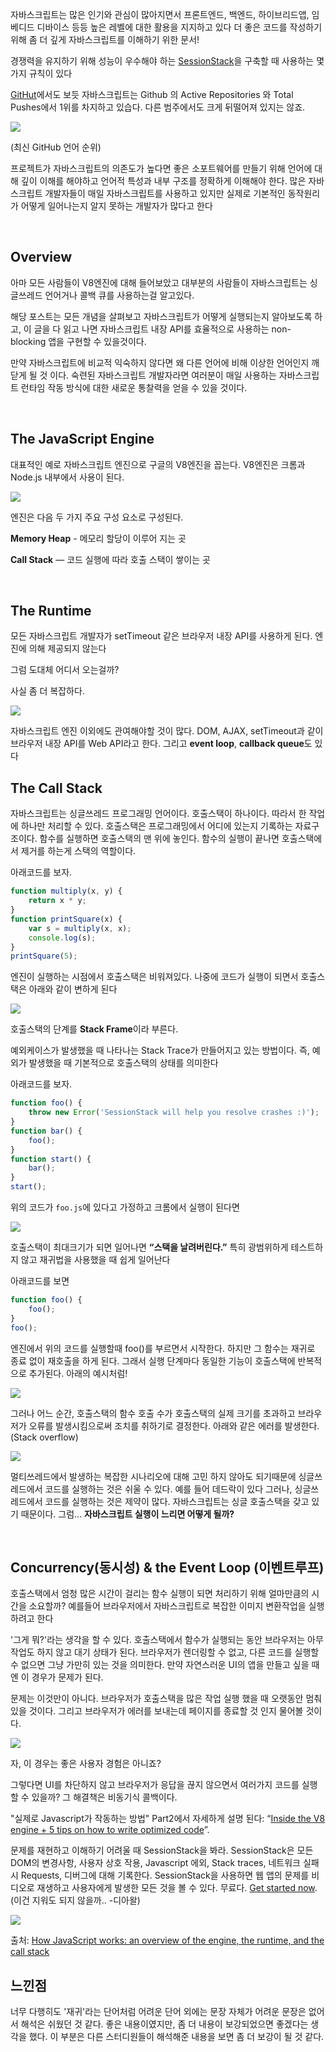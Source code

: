 자바스크립트는 많은 인기와 관심이 많아지면서 프론트엔드, 백엔드, 하이브리드앱, 임베디드 디바이스 등등 높은 레벨에 대한 활용을 지지하고 있다
더 좋은 코드를 작성하기 위해 좀 더 깊게 자바스크립트를 이해하기 위한 문서!

경쟁력을 유지하기 위해 성능이 우수해야 하는 [SessionStack](https://www.sessionstack.com/?utm_source=medium&utm_medium=source&utm_content=javascript-series-post1-intro)을 구축할 때 사용하는 몇 가지 규칙이 있다

[GitHut](https://githut.info/)에서도 보듯 자바스크립트는 Github 의 Active Repositories 와 Total Pushes에서 1위를 차지하고 있습다. 다른 범주에서도 크게 뒤떨어져 있지는 않죠.

![](https://cdn-images-1.medium.com/max/800/1*Zf4reZZJ9DCKsXf5CSXghg.png)

(최신 GitHub 언어 순위)

프로젝트가 자바스크립트의 의존도가 높다면 좋은 소포트웨어를 만들기 위해 언어에 대해 깊이 이해를 해야하고 언어적 특성과 내부 구조를 정확하게 이해해야 한다. 많은 자바스크립트 개발자들이 매일 자바스크립트를 사용하고 있지만 실제로 기본적인 동작원리가 어떻게 일어나는지 알지 못하는 개발자가 많다고 한다

<br>

## Overview
아마 모든 사람들이 V8엔진에 대해 들어보았고 대부분의 사람들이 자바스크립트는 싱글쓰레드 언어거나 콜백 큐를 사용하는걸 알고있다. 

해당 포스트는 모든 개념을 살펴보고 자바스크립트가 어떻게 실행되는지 알아보도록 하고, 이 글을 다 읽고 나면 자바스크립트 내장 API를 효율적으로 사용하는 non-blocking 앱을 구현할 수 있을것이다.

만약 자바스크립트에 비교적 익숙하지 않다면 왜 다른 언어에 비해 이상한 언어인지 깨닫게 될 것 이다. 숙련된 자바스크립트 개발자라면 여러분이 매일 사용하는 자바스크립트 런타임 작동 방식에 대한 새로운 통찰력을 얻을 수 있을 것이다.

<br>

## The JavaScript Engine
대표적인 예로 자바스크립트 엔진으로 구글의 V8엔진을 꼽는다. V8엔진은 크롬과 Node.js 내부에서 사용이 된다.

![](https://cdn-images-1.medium.com/max/800/1*OnH_DlbNAPvB9KLxUCyMsA.png)

엔진은 다음 두 가지 주요 구성 요소로 구성된다.

**Memory Heap** - 메모리 할당이 이루어 지는 곳

**Call Stack** — 코드 실행에 따라 호출 스택이 쌓이는 곳

<br>

## The Runtime
모든 자바스크립트 개발자가 setTimeout 같은 브라우저 내장 API를 사용하게 된다. 엔진에 의해 제공되지 않는다

그럼 도대체 어디서 오는걸까?

사실 좀 더 복잡하다.

![](https://cdn-images-1.medium.com/max/800/1*4lHHyfEhVB0LnQ3HlhSs8g.png)

자바스크립트 엔진 이외에도 관여해야할 것이 많다. DOM, AJAX, setTimeout과 같이 브라우저 내장 API를 Web API라고 한다.
그리고  **event loop**, **callback queue**도 있다


## The Call Stack
자바스크립트는 싱글쓰레드 프로그래밍 언어이다. 호출스택이 하나이다. 따라서 한 작업에 하나만 처리할 수 있다.
호출스택은 프로그래밍에서 어디에 있는지 기록하는 자료구조이다. 함수를 실행하면 호출스택의 맨 위에 놓인다. 함수의 실행이 끝나면 호출스택에서 제거를 하는게 스택의 역할이다.

아래코드를 보자.

```js
function multiply(x, y) {
    return x * y;
}
function printSquare(x) {
    var s = multiply(x, x);
    console.log(s);
}
printSquare(5);
```

엔진이 실행하는 시점에서 호출스택은 비워져있다. 나중에 코드가 실행이 되면서 호출스택은 아래와 같이 변하게 된다

![](https://cdn-images-1.medium.com/max/800/1*Yp1KOt_UJ47HChmS9y7KXw.png)

호출스택의 단계를 **Stack Frame**이라 부른다.

예외케이스가 발생했을 때 나타나는 Stack Trace가 만들어지고 있는 방법이다. 즉, 예외가 발생했을 때 기본적으로 호출스택의 상태를 의미한다

아래코드를 보자.

```js
function foo() {
    throw new Error('SessionStack will help you resolve crashes :)');
}
function bar() {
    foo();
}
function start() {
    bar();
}
start();
```
위의 코드가 `foo.js`에 있다고 가정하고 크롬에서 실행이 된다면 

![](https://cdn-images-1.medium.com/max/800/1*T-W_ihvl-9rG4dn18kP3Qw.png)

호출스택이 최대크기가 되면 일어나면 **“스택을 날려버린다.”** 특히 광범위하게 테스트하지 않고 재귀법을 사용했을 때 쉽게 일어난다

아래코드를 보면

```js
function foo() {
    foo();
}
foo();
```

엔진에서 위의 코드를 실행할때 foo()를 부르면서 시작한다. 하지만 그 함수는 재귀로 종료 없이 재호출을 하게 된다. 그래서 실행 단계마다 동일한 기능이 호출스택에 반복적으로 추가된다. 아래의 예시처럼!

![](https://cdn-images-1.medium.com/max/800/1*AycFMDy9tlDmNoc5LXd9-g.png)

그러나 어느 순간, 호출스택의 함수 호출 수가 호출스택의 실제 크기를 초과하고 브라우저가 오류를 발생시킴으로써 조치를 취하기로 결정한다.
아래와 같은 에러를 발생한다. (Stack overflow)

![](https://cdn-images-1.medium.com/max/800/1*e0nEd59RPKz9coyY8FX-uw.png)

멀티쓰레드에서 발생하는 복잡한 시나리오에 대해 고민 하지 않아도 되기때문에 싱글쓰레드에서 코드를 실행하는 것은 쉬울 수 있다. 예를 들어 데드락이 있다
그러나, 싱글쓰레드에서 코드를 실행하는 것은 제약이 많다. 자바스크립트는 싱글 호출스택을 갖고 있기 때문이다. 그럼... **자바스크립트 실행이 느리면 어떻게 될까?**

<br>

## Concurrency(동시성) & the Event Loop (이벤트루프)

호출스택에서 엄청 많은 시간이 걸리는 함수 실행이 되면 처리하기 위해 얼마만큼의 시간을 소요할까? 예를들어 브라우저에서 자바스크립트로 복잡한 이미지 변환작업을 실행하려고 한다

'그게 뭐?'라는 생각을 할 수 있다. 호출스택에서 함수가 실행되는 동안 브라우저는 아무 작업도 하지 않고 대기 상태가 된다. 브라우저가 렌더링할 수 없고, 다른 코드를 실행할 수 없으면 그냥 가만히 있는 것을 의미한다. 만약 자연스러운 UI의 앱을 만들고 싶을 때엔 이 경우가 문제가 된다.

문제는 이것만이 아니다. 브라우저가 호출스택을 많은 작업 실행 했을 때 오랫동안 멈춰있을 것이다. 그리고 브라우저가 에러를 보내는데 페이지를 종료할 것 인지 물어볼 것이다.

![](https://cdn-images-1.medium.com/max/800/1*WlMXK3rs_scqKTRV41au7g.jpeg)

자, 이 경우는 좋은 사용자 경험은 아니죠?

그렇다면 UI를 차단하지 않고 브라우저가 응답을 끊지 않으면서 여러가지 코드를 실행할 수 있을까? 그 해결책은 비동기식 콜백이다.

"실제로 Javascript가 작동하는 방법" Part2에서 자세하게 설명 된다:  “[Inside the V8 engine + 5 tips on how to write optimized code](https://blog.sessionstack.com/how-javascript-works-inside-the-v8-engine-5-tips-on-how-to-write-optimized-code-ac089e62b12e)”.

문제를 재현하고 이해하기 어려울 때 SessionStack을 봐라. SessionStack은 모든 DOM의 변경사항, 사용자 상호 작용, Javascript 에외, Stack traces, 네트워크 실패시 Requests, 디버그에 대해 기록한다. SessionStack을 사용하면 웹 앱의 문제를 비디오로 재생하고 사용자에게 발생한 모든 것을 볼 수 있다. 무료다. [Get started now](https://www.sessionstack.com/solutions/developers/?utm_source=medium&utm_medium=blog&utm_content=Post-1-overview-getStarted).  (이건 지워도 되지 않을까.. -디아왈)

![](https://cdn-images-1.medium.com/max/800/1*kEQmoMuNBDfZKNSBh0tvRA.png)

출처: [How JavaScript works: an overview of the engine, the runtime, and the call stack](https://blog.sessionstack.com/how-does-javascript-actually-work-part-1-b0bacc073cf)

## 느낀점
너무 다행히도 '재귀'라는 단어처럼 어려운 단어 외에는 문장 자체가 어려운 문장은 없어서 해석은 쉬웠던 것 같다. 
좋은 내용이였지만, 좀 더 내용이 보강되었으면 좋겠다는 생각을 했다. 이 부분은 다른 스터디원들이 해석해준 내용을 보면 좀 더 보강이 될 것 같다.